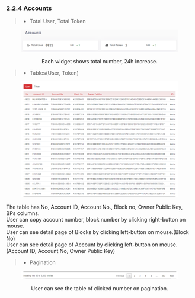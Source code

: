 ### 2.2.4 Accounts

> -	Total User, Total Token   

<figure><img src="../../../../../../.gitbook/assets/finl-scan/accounts.png" alt=""><figcaption></figcaption></figure>
<center>Each widget shows total number, 24h increase.</center>  

> -	Tables(User, Token)
<figure><img src="../../../../../../.gitbook/assets/finl-scan/accounts-tables.png" alt=""><figcaption></figcaption></figure>
        The table has No, Account ID, Account No., Block no, Owner Public Key, BPs columns.<br>	
	    User can copy account number, block number by clicking right-button on mouse.<br>
	    User can see detail page of Blocks by clicking left-button on mouse.(Block No)<br>
	    User can see detail page of Account by clicking left-button on mouse.(Account ID, Account No, Owner Public Key)

> -	Pagination
<figure><img src="../../../../../../.gitbook/assets/finl-scan/accounts-pagination.png" alt=""><figcaption></figcaption></figure>
<center>User can see the table of clicked number on pagination.</center>  
